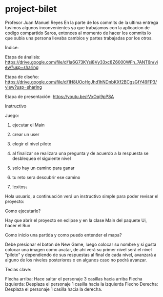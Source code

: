 # project-bilet
Profesor Juan Manuel Reyes 
En la parte de los commits de la ultima entrega tuvimos algunos inconvenientes ya que trabajamos 
con la aplicacion de codigo compartido Saros, entonces al momento de hacer los commits lo que subia
una persona llevaba cambios y partes trabajadas por los otros. 

Índice:

Etapa de ánalisis:
https://drive.google.com/file/d/1a6G73KYsi8Vy33xc8Z6000WFn_7ANT6n/view?usp=sharing

Etapa de diseño:
https://drive.google.com/file/d/1H8UOoHgJhd1hNDnbKXf2BCgsGfY49FP3/view?usp=sharing

Etapa de presentación: 
https://youtu.be/rVxOqi9pP8A

Instructivo 

Juego: 
1. ejecutar el Main

2. crear un user

3. elegir el nivel piloto 

4. al finalizar se realizara una pregunta y de acuerdo a la respuesta se desblequea el siguiente nivel

5. solo hay un camino para ganar 

6. tu reto sera descubrir ese camino

7. !exitos¡

Hola usuario, a continuación verá un instructivo simple para poder revisar el proyecto:

Como ejecutarlo?

Hay que abrir el proyecto en eclipse y en la clase Main del paquete Ui, hacer el Run


Como inicio una partida y como puedo entender el mapa?

Debe presionar el boton de New Game, luego colocar su nombre y si  gusta colocar una imagen como avatar, de ahí verá 
su primer nivel será el nivel "piloto" y dependiendo de sus respuestas al final de cada nivel, avanzará a alguno de los niveles posteriores
o en algunos caso no podrá avanzar.

Teclas clave: 

Flecha arriba: Hace saltar el personaje 3 casillas hacia arriba
Flecha izquierda: Desplaza el personaje 1 casilla hacia la izquierda
Flecho Derecha: Desplaza el personaje 1 casilla hacia la derecha.

